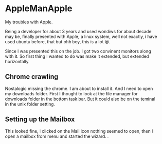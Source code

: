# AppleManApple
My troubles with Apple.

Being a developer for about 3 years and used wondiws for about  decade may be, finally presented with Apple, a linux system, well not exactly, i have used ubuntu before, that but ohh boy, this is a lot :unamused:.

Since I was presented this on the job. I got two convinent monitors along with it. So first thing I wanted to do was make it extended, but extended horizontally.

## Chrome crawling
Nostalogic missing the chrome. I am about to install it. And I need to open my downloads folder. First I thought to look at the file manager for downloads folder in the bottom task bar. But it could also be on the teminal in the unix folder setting.


## Setting up the Mailbox

This looked fine, I clicked on the Mail icon nothing seemed to open, then I open a mailbox from menu and started the wizard.
.
